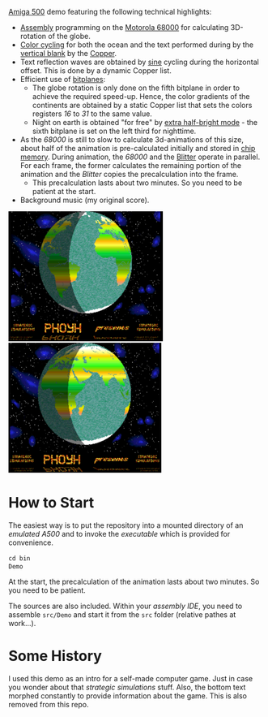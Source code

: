 [Amiga 500](https://en.wikipedia.org/wiki/Amiga_500) demo featuring the following technical highlights:
* [Assembly](https://en.wikipedia.org/wiki/Assembly_language) programming on the [Motorola 68000](https://en.wikipedia.org/wiki/Motorola_68000) for calculating 3D-rotation of the globe.
* [Color cycling](https://en.wikipedia.org/wiki/Color_cycling) for both the ocean and the text performed during by the [vertical blank](https://en.wikipedia.org/wiki/Raster_interrupt) by the [Copper](https://en.wikipedia.org/wiki/Amiga_Original_Chip_Set#Copper).
* Text reflection waves are obtained by [sine](https://en.wikipedia.org/wiki/Sine_and_cosine) cycling during the horizontal offset. This is done by a dynamic Copper list.
* Efficient use of [bitplanes](https://en.wiktionary.org/wiki/bitplane):
	* The globe rotation is only done on the fifth bitplane in order to achieve the required speed-up. Hence, the color gradients of the continents are obtained by a static Copper list that sets the colors registers *16* to *31* to the same value.
	* Night on earth is obtained "for free" by [extra half-bright mode](https://en.wikipedia.org/wiki/Amiga_Halfbrite_mode) - the sixth bitplane is set on the left third for nighttime.
* As the *68000* is still to slow to calculate 3d-animations of this size, about half of the animation is pre-calculated initially and stored in [chip memory](https://en.wikipedia.org/wiki/Amiga_Chip_RAM). During animation, the *68000* and the [Blitter](https://en.wikipedia.org/wiki/Amiga_Original_Chip_Set#Blitter) operate in parallel. For each frame, the former calculates the remaining portion of the animation and the *Blitter* copies the precalculation into the frame.
	* This precalculation lasts about two minutes. So you need to be patient at the start.
* Background music (my original score).	

![Splash1](splash1.png)
![Splash2](splash2.png)

# How to Start
The easiest way is to put the repository into a mounted directory of an *emulated A500* and to invoke the *executable* which is provided for convenience.
```
cd bin
Demo
```

At the start, the precalculation of the animation lasts about two minutes. So you need to be patient.

The sources are also included. Within your *assembly IDE*, you need to assemble `src/Demo` and start it from the `src` folder (relative pathes at work...).

# Some History

I used this demo as an intro for a self-made computer game. Just in case you wonder about that *strategic simulations* stuff. Also, the bottom text morphed constantly to provide information about the game. This is also removed from this repo.
